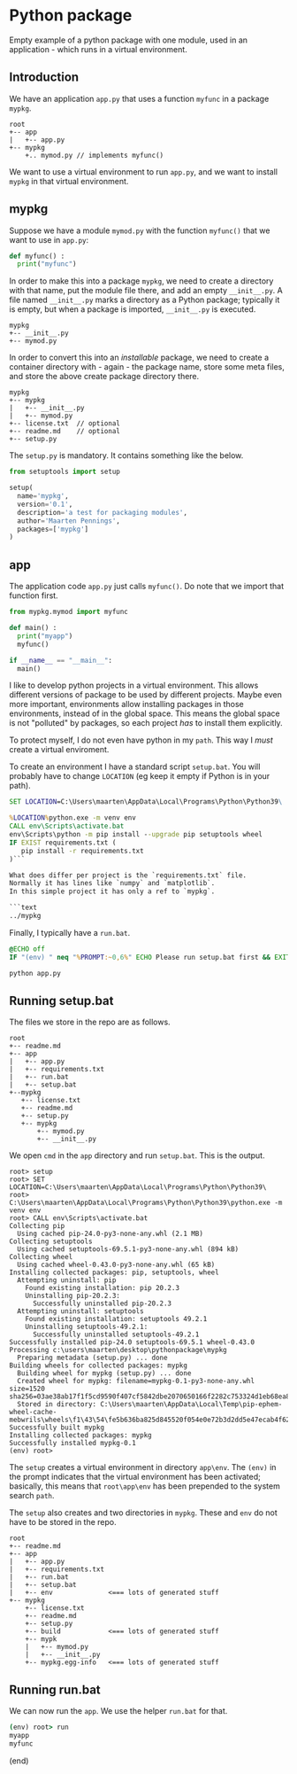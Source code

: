 # Python package

Empty example of a python package with one module, used in 
an application - which runs in a virtual environment.

## Introduction

We have an application `app.py` that uses a function `myfunc` in a package `mypkg`.

```text
root
+-- app
|   +-- app.py
+-- mypkg
    +.. mymod.py // implements myfunc()
```

We want to use a virtual environment to run `app.py`, and we want to
install `mypkg` in that virtual environment.

## mypkg

Suppose we have a module `mymod.py` with the function `myfunc()`
that we want to use in `app.py`:

```python
def myfunc() :
  print("myfunc")
```

In order to make this into a package `mypkg`, we need to create a directory
with that name, put the module file there, and add an empty `__init__.py`.
A file named `__init__.py` marks a directory as a Python package;
typically it is empty, but when a package is imported, `__init__.py` is executed.

```text
mypkg
+-- __init__.py
+-- mymod.py
```

In order to convert this into an _installable_  package, we need to create 
a container directory with - again - the package name, store some meta files, and
store the above create package directory there.

```text
mypkg
+-- mypkg
|   +-- __init__.py
|   +-- mymod.py
+-- license.txt  // optional
+-- readme.md    // optional
+-- setup.py   
```

The `setup.py` is mandatory. It contains something like the below.

```python
from setuptools import setup

setup( 
  name='mypkg',
  version='0.1',
  description='a test for packaging modules',
  author='Maarten Pennings',
  packages=['mypkg']
)
```


## app

The application code `app.py` just calls `myfunc()`.
Do note that we import that function first.

```python
from mypkg.mymod import myfunc

def main() :
  print("myapp")
  myfunc()

if __name__ == "__main__":
  main()
```

I like to develop python projects in a virtual environment.
This allows different versions of package to be used by
different projects. Maybe even more important, environments
allow installing packages in those environments, instead of
in the global space. This means the global space is not 
"polluted" by packages, so each project _has_ to install
them explicitly.

To protect myself, I do not even have python in my `path`.
This way I _must_ create a virtual enviroment.

To create an environment I have a standard script `setup.bat`.
You will probably have to change `LOCATION` (eg keep it empty
if Python is in your path).

```bat
SET LOCATION=C:\Users\maarten\AppData\Local\Programs\Python\Python39\

%LOCATION%python.exe -m venv env
CALL env\Scripts\activate.bat
env\Scripts\python -m pip install --upgrade pip setuptools wheel
IF EXIST requirements.txt (
   pip install -r requirements.txt
)```

What does differ per project is the `requirements.txt` file.
Normally it has lines like `numpy` and `matplotlib`.
In this simple project it has only a ref to `mypkg`.

```text
../mypkg
```

Finally, I typically have a `run.bat`.

```bat
@ECHO off
IF "(env) " neq "%PROMPT:~0,6%" ECHO Please run setup.bat first && EXIT /b

python app.py
```

## Running setup.bat

The files we store in the repo are as follows.

```text
root
+-- readme.md
+-- app
|   +-- app.py
|   +-- requirements.txt
|   +-- run.bat
|   +-- setup.bat
+--mypkg
   +-- license.txt
   +-- readme.md
   +-- setup.py
   +-- mypkg
       +-- mymod.py
       +-- __init__.py
```

We open `cmd` in the `app` directory and run `setup.bat`.
This is the output.

```text
root> setup
root> SET LOCATION=C:\Users\maarten\AppData\Local\Programs\Python\Python39\
root> C:\Users\maarten\AppData\Local\Programs\Python\Python39\python.exe -m venv env
root> CALL env\Scripts\activate.bat
Collecting pip
  Using cached pip-24.0-py3-none-any.whl (2.1 MB)
Collecting setuptools
  Using cached setuptools-69.5.1-py3-none-any.whl (894 kB)
Collecting wheel
  Using cached wheel-0.43.0-py3-none-any.whl (65 kB)
Installing collected packages: pip, setuptools, wheel
  Attempting uninstall: pip
    Found existing installation: pip 20.2.3
    Uninstalling pip-20.2.3:
      Successfully uninstalled pip-20.2.3
  Attempting uninstall: setuptools
    Found existing installation: setuptools 49.2.1
    Uninstalling setuptools-49.2.1:
      Successfully uninstalled setuptools-49.2.1
Successfully installed pip-24.0 setuptools-69.5.1 wheel-0.43.0
Processing c:\users\maarten\desktop\pythonpackage\mypkg
  Preparing metadata (setup.py) ... done
Building wheels for collected packages: mypkg
  Building wheel for mypkg (setup.py) ... done
  Created wheel for mypkg: filename=mypkg-0.1-py3-none-any.whl size=1520 sha256=03ae38ab17f1f5cd9590f407cf5842dbe2070650166f2282c753324d1eb68ea8
  Stored in directory: C:\Users\maarten\AppData\Local\Temp\pip-ephem-wheel-cache-mebwrils\wheels\f1\43\54\fe5b636ba825d845520f054e0e72b3d2dd5e47ecab4f620c8b
Successfully built mypkg
Installing collected packages: mypkg
Successfully installed mypkg-0.1
(env) root> 
```

The `setup` creates a virtual environment in directory `app\env`.
The `(env)` in the prompt indicates that the virtual environment has been
activated; basically, this means that `root\app\env` has been prepended
to the system search `path`.
 
The `setup` also creates and two directories in `mypkg`. 
These and `env` do not have to be stored in the repo.

```text
root
+-- readme.md
+-- app
|   +-- app.py
|   +-- requirements.txt
|   +-- run.bat
|   +-- setup.bat
|   +-- env              <=== lots of generated stuff
+-- mypkg
    +-- license.txt
    +-- readme.md
    +-- setup.py
    +-- build            <=== lots of generated stuff
    +-- mypk
    |   +-- mymod.py
    |   +-- __init__.py
    +-- mypkg.egg-info   <=== lots of generated stuff
```


## Running run.bat

We can now run the `app`. We use the helper `run.bat` for that.

```bat
(env) root> run
myapp
myfunc
```

(end)
